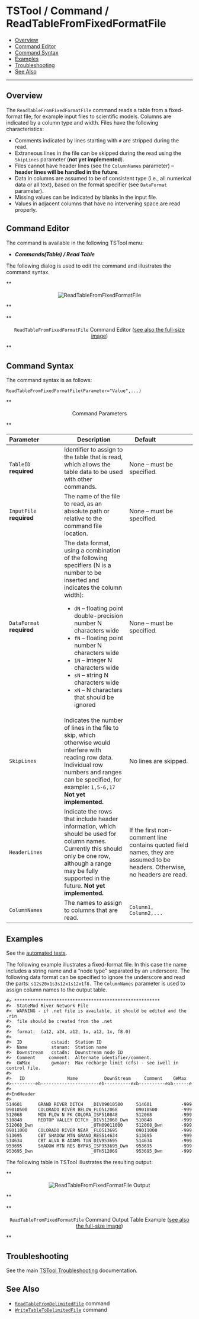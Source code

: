 # TSTool / Command / ReadTableFromFixedFormatFile #

*   [Overview](#overview)
*   [Command Editor](#command-editor)
*   [Command Syntax](#command-syntax)
*   [Examples](#examples)
*   [Troubleshooting](#troubleshooting)
*   [See Also](#see-also)

-------------------------

## Overview ##

The `ReadTableFromFixedFormatFile` command reads a table from a fixed-format file,
for example input files to scientific models.
Columns are indicated by a column type and width.  Files have the following characteristics:

*   Comments indicated by lines starting with `#` are stripped during the read.
*   Extraneous lines in the file can be skipped during the read using the `SkipLines` parameter (**not yet implemented**).
*   Files cannot have header lines (see the `ColumnNames` parameter) – **header lines will be handled in the future**.
*   Data in columns are assumed to be of consistent type (i.e., all numerical data or all text), based on the format specifier (see `DataFormat` parameter).
*   Missing values can be indicated by blanks in the input file.
*   Values in adjacent columns that have no intervening space are read properly.

## Command Editor ##

The command is available in the following TSTool menu:

*   ***Commands(Table) / Read Table***

The following dialog is used to edit the command and illustrates the command syntax.

**<p style="text-align: center;">
![ReadTableFromFixedFormatFile](ReadTableFromFixedFormatFile.png)
</p>**

**<p style="text-align: center;">
`ReadTableFromFixedFormatFile` Command Editor (<a href="../ReadTableFromFixedFormatFile.png">see also the full-size image</a>)
</p>**

## Command Syntax ##

The command syntax is as follows:

```text
ReadTableFromFixedFormatFile(Parameter="Value",...)
```
**<p style="text-align: center;">
Command Parameters
</p>**

| **Parameter**&nbsp;&nbsp;&nbsp;&nbsp;&nbsp;&nbsp;&nbsp;&nbsp;&nbsp;&nbsp;&nbsp;&nbsp; | **Description** | **Default**&nbsp;&nbsp;&nbsp;&nbsp;&nbsp;&nbsp;&nbsp;&nbsp;&nbsp;&nbsp;&nbsp;&nbsp;&nbsp;&nbsp;&nbsp;&nbsp;&nbsp;&nbsp; |
| --------------|-----------------|----------------- |
|`TableID`<br>**required**|Identifier to assign to the table that is read, which allows the table data to be used with other commands.|None – must be specified.|
|`InputFile`<br>**required**|The name of the file to read, as an absolute path or relative to the command file location.|None – must be specified.|
|`DataFormat`<br>**required**|The data format, using a combination of the following specifiers (N is a number to be inserted and indicates the column width):<ul><li>`dN` – floating point double-precision number N characters wide</li><li>`fN` – floating point number N characters wide</li><li>`iN` – integer N characters wide</li><li>`sN` – string N characters wide</li><li>`xN` – N characters that should be ignored|None – must be specified.|
|`SkipLines`|Indicates the number of lines in the file to skip, which otherwise would interfere with reading row data.  Individual row numbers and ranges can be specified, for example:  `1,5-6,17`<br>**Not yet implemented.**|No lines are skipped.|
|`HeaderLines`|Indicate the rows that include header information, which should be used for column names.  Currently this should only be one row, although a range may be fully supported in the future. **Not yet implemented.**|If the first non-comment line contains quoted field names, they are assumed to be headers.  Otherwise, no headers are read.|
|`ColumnNames`|The names to assign to columns that are read.|`Column1, Column2,...`|

## Examples ##

See the [automated tests](https://github.com/OpenCDSS/cdss-app-tstool-test/tree/master/test/commands/ReadTableFromFixedFormatFile).

The following example illustrates a fixed-format file.
In this case the name includes a string name and a “node type” separated by an underscore.
The following data format can be specified to ignore the underscore and read the parts:  `s12s20x1s3s12x1s12x1f8.`
The `ColumnNames` parameter is used to assign column names to the output table.

```
#> *******************************************************
#>  StateMod River Network File
#>  WARNING - if .net file is available, it should be edited and the .rin
#>  file should be created from the .net
#>
#>  format:  (a12, a24, a12, 1x, a12, 1x, f8.0)
#>
#>  ID           cstaid:  Station ID
#>  Name         stanam:  Station name
#>  Downstream   cstadn:  Downstream node ID
#>  Comment     comment:  Alternate identifier/comment.
#>  GWMax        gwmaxr:  Max recharge limit (cfs) - see iwell in control file.
#>
#>   ID                Name          DownStream     Comment    GWMax
#>---------eb----------------------eb----------exb----------exb------e
#>
#>EndHeader
#>
514601      GRAND RIVER DITCH   _DIV09010500     514601           -999
09010500    COLORADO RIVER BELOW_FLO512068       09010500         -999
512068      MIN FLOW N FK COLORA_ISF510848       512068           -999
510848      REDTOP VALLEY DITCH _DIV512068_Dwn   510848           -999
512068_Dwn                      _OTH09011000     512068_Dwn       -999
09011000    COLORADO RIVER NEAR _FLO513695       09011000         -999
513695      CBT SHADOW MTN GRAND_RES514634       513695           -999
514634      CBT ALVA B ADAMS TUN_DIV953695       514634           -999
953695      SHADOW MTN RES BYPAS_ISF953695_Dwn   953695           -999
953695_Dwn                      _OTH512069       953695_Dwn       -999
```

The following table in TSTool illustrates the resulting output:

**<p style="text-align: center;">
![ReadTableFromFixedFormatFile Output](ReadTableFromFixedFormatFile_Output.png)
</p>**

**<p style="text-align: center;">
`ReadTableFromFixedFormatFile` Command Output Table Example (<a href="../ReadTableFromFixedFormatFile_Output.png">see also the full-size image</a>)
</p>**

## Troubleshooting ##

See the main [TSTool Troubleshooting](../../troubleshooting/troubleshooting.md) documentation.

## See Also ##

*   [`ReadTableFromDelimitedFile`](../ReadTableFromDelimitedFile/ReadTableFromDelimitedFile.md) command
*   [`WriteTableToDelimitedFile`](../WriteTableToDelimitedFile/WriteTableToDelimitedFile.md) command
